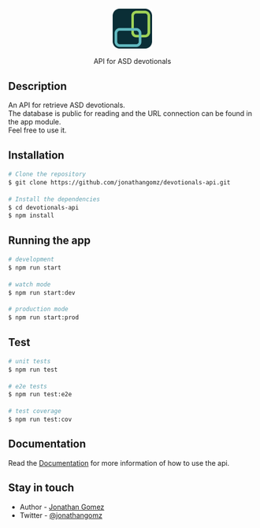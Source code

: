 <p align="center">
  <img src="./main.svg" width="80" alt="Personal Page Logo"/>
</p>
<p align="center">API for ASD devotionals</p>

## Description

An API for retrieve ASD devotionals. \
The database is public for reading and the URL connection can be found in the app module. \
Feel free to use it.

## Installation

```bash
# Clone the repository
$ git clone https://github.com/jonathangomz/devotionals-api.git

# Install the dependencies
$ cd devotionals-api
$ npm install
```

## Running the app

```bash
# development
$ npm run start

# watch mode
$ npm run start:dev

# production mode
$ npm run start:prod
```

## Test

```bash
# unit tests
$ npm run test

# e2e tests
$ npm run test:e2e

# test coverage
$ npm run test:cov
```

## Documentation
Read the [Documentation][1] for more information of how to use the api.

[1]: https://documenter.getpostman.com/view/5868491/TVCjwkw2

## Stay in touch

- Author - [Jonathan Gomez](https://jonathangomz.codes)
- Twitter - [@jonathangomz](https://twitter.com/JonathanGomZ)
